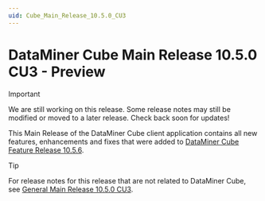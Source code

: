 ```yaml
---
uid: Cube_Main_Release_10.5.0_CU3
---
```


# DataMiner Cube Main Release 10.5.0 CU3 - Preview

> [!IMPORTANT]
> We are still working on this release. Some release notes may still be modified or moved to a later release. Check back soon for updates!

This Main Release of the DataMiner Cube client application contains all new features, enhancements and fixes that were added to [DataMiner Cube Feature Release 10.5.6](xref:Cube_Feature_Release_10.5.6).

> [!TIP]
> For release notes for this release that are not related to DataMiner Cube, see [General Main Release 10.5.0 CU3](xref:General_Main_Release_10.5.0_CU3).
